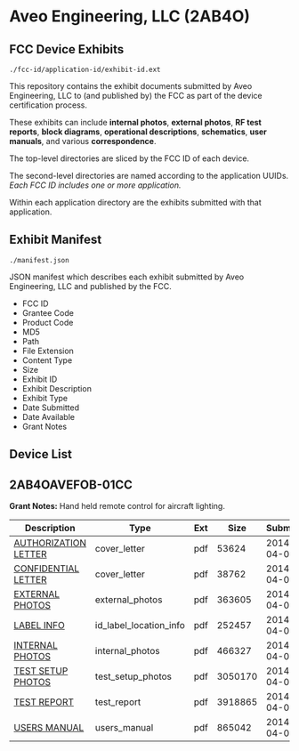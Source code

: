 # Aveo Engineering, LLC (2AB4O)
## FCC Device Exhibits

```
./fcc-id/application-id/exhibit-id.ext
```

This repository contains the exhibit documents submitted by Aveo Engineering, LLC to (and published by) the FCC as part of the device certification process.

These exhibits can include **internal photos**, **external photos**, **RF test reports**, **block diagrams**, **operational descriptions**, **schematics**, **user manuals**, and various **correspondence**.

The top-level directories are sliced by the FCC ID of each device.

The second-level directories are named according to the application UUIDs. *Each FCC ID includes one or more application.*

Within each application directory are the exhibits submitted with that application. 

## Exhibit Manifest

```
./manifest.json
```

JSON manifest which describes each exhibit submitted by Aveo Engineering, LLC and published by the FCC.

- FCC ID
- Grantee Code
- Product Code
- MD5
- Path
- File Extension
- Content Type
- Size
- Exhibit ID
- Exhibit Description
- Exhibit Type
- Date Submitted
- Date Available
- Grant Notes

## Device List
## 2AB4OAVEFOB-01CC
**Grant Notes:** Hand held remote control for aircraft lighting.

| Description | Type | Ext | Size | Submitted | Available |
| ----------- | ---- | --- | ---- | --------- | --------- |
| [AUTHORIZATION LETTER](2AB4OAVEFOB-01CC/e05a9cb4043bb4fed8db8adccc1a1bde/2235615.pdf) | cover_letter | pdf | 53624 | 2014-04-07 | 2014-04-07 |
| [CONFIDENTIAL LETTER](2AB4OAVEFOB-01CC/e05a9cb4043bb4fed8db8adccc1a1bde/2235616.pdf) | cover_letter | pdf | 38762 | 2014-04-07 | 2014-04-07 |
| [EXTERNAL PHOTOS](2AB4OAVEFOB-01CC/e05a9cb4043bb4fed8db8adccc1a1bde/2235617.pdf) | external_photos | pdf | 363605 | 2014-04-07 | 2014-04-07 |
| [LABEL INFO](2AB4OAVEFOB-01CC/e05a9cb4043bb4fed8db8adccc1a1bde/2235618.pdf) | id_label_location_info | pdf | 252457 | 2014-04-07 | 2014-04-07 |
| [INTERNAL PHOTOS](2AB4OAVEFOB-01CC/e05a9cb4043bb4fed8db8adccc1a1bde/2235619.pdf) | internal_photos | pdf | 466327 | 2014-04-07 | 2014-04-07 |
| [TEST SETUP PHOTOS](2AB4OAVEFOB-01CC/e05a9cb4043bb4fed8db8adccc1a1bde/2235622.pdf) | test_setup_photos | pdf | 3050170 | 2014-04-07 | 2014-04-07 |
| [TEST REPORT](2AB4OAVEFOB-01CC/e05a9cb4043bb4fed8db8adccc1a1bde/2235621.pdf) | test_report | pdf | 3918865 | 2014-04-07 | 2014-04-07 |
| [USERS MANUAL](2AB4OAVEFOB-01CC/e05a9cb4043bb4fed8db8adccc1a1bde/2235620.pdf) | users_manual | pdf | 865042 | 2014-04-07 | 2014-04-07 |
